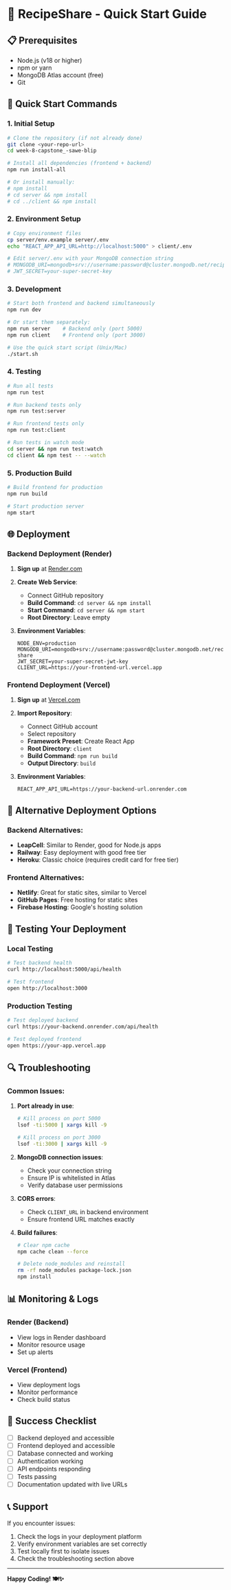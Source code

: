 # 🚀 RecipeShare - Quick Start Guide

## 📋 Prerequisites
- Node.js (v18 or higher)
- npm or yarn
- MongoDB Atlas account (free)
- Git

## 🎯 Quick Start Commands

### 1. Initial Setup
```bash
# Clone the repository (if not already done)
git clone <your-repo-url>
cd week-8-capstone_-sawe-blip

# Install all dependencies (frontend + backend)
npm run install-all

# Or install manually:
# npm install
# cd server && npm install
# cd ../client && npm install
```

### 2. Environment Setup
```bash
# Copy environment files
cp server/env.example server/.env
echo "REACT_APP_API_URL=http://localhost:5000" > client/.env

# Edit server/.env with your MongoDB connection string
# MONGODB_URI=mongodb+srv://username:password@cluster.mongodb.net/recipe-share
# JWT_SECRET=your-super-secret-key
```

### 3. Development
```bash
# Start both frontend and backend simultaneously
npm run dev

# Or start them separately:
npm run server    # Backend only (port 5000)
npm run client    # Frontend only (port 3000)

# Use the quick start script (Unix/Mac)
./start.sh
```

### 4. Testing
```bash
# Run all tests
npm run test

# Run backend tests only
npm run test:server

# Run frontend tests only
npm run test:client

# Run tests in watch mode
cd server && npm run test:watch
cd client && npm test -- --watch
```

### 5. Production Build
```bash
# Build frontend for production
npm run build

# Start production server
npm start
```

## 🌐 Deployment

### Backend Deployment (Render)

1. **Sign up** at [Render.com](https://render.com)

2. **Create Web Service**:
   - Connect GitHub repository
   - **Build Command**: `cd server && npm install`
   - **Start Command**: `cd server && npm start`
   - **Root Directory**: Leave empty

3. **Environment Variables**:
   ```
   NODE_ENV=production
   MONGODB_URI=mongodb+srv://username:password@cluster.mongodb.net/recipe-share
   JWT_SECRET=your-super-secret-jwt-key
   CLIENT_URL=https://your-frontend-url.vercel.app
   ```

### Frontend Deployment (Vercel)

1. **Sign up** at [Vercel.com](https://vercel.com)

2. **Import Repository**:
   - Connect GitHub account
   - Select repository
   - **Framework Preset**: Create React App
   - **Root Directory**: `client`
   - **Build Command**: `npm run build`
   - **Output Directory**: `build`

3. **Environment Variables**:
   ```
   REACT_APP_API_URL=https://your-backend-url.onrender.com
   ```

## 🔧 Alternative Deployment Options

### Backend Alternatives:
- **LeapCell**: Similar to Render, good for Node.js apps
- **Railway**: Easy deployment with good free tier
- **Heroku**: Classic choice (requires credit card for free tier)

### Frontend Alternatives:
- **Netlify**: Great for static sites, similar to Vercel
- **GitHub Pages**: Free hosting for static sites
- **Firebase Hosting**: Google's hosting solution

## 🧪 Testing Your Deployment

### Local Testing
```bash
# Test backend health
curl http://localhost:5000/api/health

# Test frontend
open http://localhost:3000
```

### Production Testing
```bash
# Test deployed backend
curl https://your-backend.onrender.com/api/health

# Test deployed frontend
open https://your-app.vercel.app
```

## 🔍 Troubleshooting

### Common Issues:

1. **Port already in use**:
   ```bash
   # Kill process on port 5000
   lsof -ti:5000 | xargs kill -9
   
   # Kill process on port 3000
   lsof -ti:3000 | xargs kill -9
   ```

2. **MongoDB connection issues**:
   - Check your connection string
   - Ensure IP is whitelisted in Atlas
   - Verify database user permissions

3. **CORS errors**:
   - Check `CLIENT_URL` in backend environment
   - Ensure frontend URL matches exactly

4. **Build failures**:
   ```bash
   # Clear npm cache
   npm cache clean --force
   
   # Delete node_modules and reinstall
   rm -rf node_modules package-lock.json
   npm install
   ```

## 📊 Monitoring & Logs

### Render (Backend)
- View logs in Render dashboard
- Monitor resource usage
- Set up alerts

### Vercel (Frontend)
- View deployment logs
- Monitor performance
- Check build status

## 🎉 Success Checklist

- [ ] Backend deployed and accessible
- [ ] Frontend deployed and accessible
- [ ] Database connected and working
- [ ] Authentication working
- [ ] API endpoints responding
- [ ] Tests passing
- [ ] Documentation updated with live URLs

## 📞 Support

If you encounter issues:
1. Check the logs in your deployment platform
2. Verify environment variables are set correctly
3. Test locally first to isolate issues
4. Check the troubleshooting section above

---

**Happy Coding! 🍽️✨** 